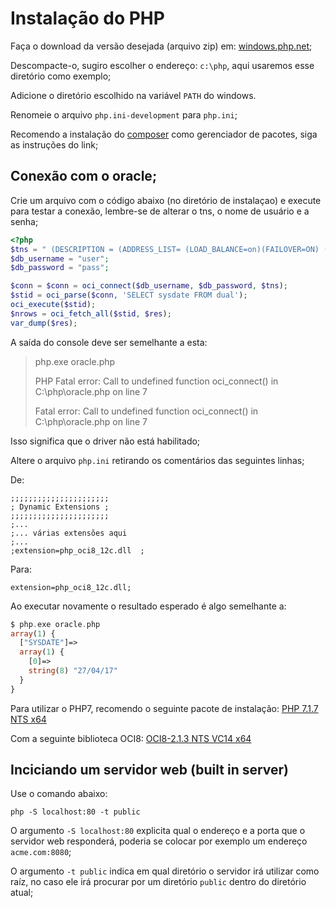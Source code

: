 # Instalação do PHP

Faça o download da versão desejada (arquivo zip) em: [windows.php.net](http://windows.php.net/download/);

Descompacte-o, sugiro escolher o endereço: ```c:\php```, aqui usaremos esse diretório como exemplo;

Adicione o diretório escolhido na variável ```PATH``` do windows.

Renomeie o arquivo ```php.ini-development``` para ```php.ini```;

Recomendo a instalação do [composer](https://getcomposer.org/doc/00-intro.md#installation-windows) como gerenciador de pacotes, siga as instruções do link;

## Conexão com o oracle;

Crie um arquivo com o código abaixo (no diretório de instalaçao) e execute para testar a conexão, lembre-se de alterar o tns, o nome de usuário e a senha;

```PHP
<?php
$tns = " (DESCRIPTION = (ADDRESS_LIST= (LOAD_BALANCE=on)(FAILOVER=ON) (ADDRESS=(PROTOCOL=tcp)(HOST=host.rede)(PORT=1521)) ) (CONNECT_DATA = (SERVICE_NAME = service_name) (SERVER = DEDICATED) ) )";
$db_username = "user";
$db_password = "pass";

$conn = $conn = oci_connect($db_username, $db_password, $tns);
$stid = oci_parse($conn, 'SELECT sysdate FROM dual');
oci_execute($stid);
$nrows = oci_fetch_all($stid, $res);
var_dump($res);

```

A saída do console deve ser semelhante a esta:
>php.exe oracle.php
> 
> PHP Fatal error:  Call to undefined function oci_connect() in C:\php\oracle.php on line 7
> 
> Fatal error: Call to undefined function oci_connect() in C:\php\oracle.php on line 7


Isso significa que o driver não está habilitado;

Altere o arquivo ```php.ini``` retirando os comentários das seguintes linhas;

De:
```
;;;;;;;;;;;;;;;;;;;;;;
; Dynamic Extensions ;
;;;;;;;;;;;;;;;;;;;;;;
;...
;... várias extensões aqui
;...
;extension=php_oci8_12c.dll  ;
```

Para:

```
extension=php_oci8_12c.dll;
```


Ao executar novamente o resultado esperado é algo semelhante a:
```PHP
$ php.exe oracle.php                 
array(1) {                           
  ["SYSDATE"]=>                      
  array(1) {                         
    [0]=>                            
    string(8) "27/04/17"             
  }                                  
}                                    
```

Para utilizar o PHP7, recomendo o seguinte pacote de instalação: [PHP 7.1.7 NTS x64](http://windows.php.net/downloads/releases/php-7.1.7-nts-Win32-VC14-x64.zip)

Com a seguinte biblioteca OCI8: [OCI8-2.1.3 NTS VC14 x64](http://windows.php.net/downloads/pecl/releases/oci8/2.1.3/php_oci8-2.1.3-7.1-nts-vc14-x64.zip)

## Inciciando um servidor web (built in server)

Use o comando abaixo:
```
php -S localhost:80 -t public
```
O argumento ```-S localhost:80``` explicita qual o endereço e a porta que o servidor web responderá, poderia se colocar por exemplo um endereço ```acme.com:8080```;

O argumento ```-t public``` indica em qual diretório o servidor irá utilizar como raíz, no caso ele irá procurar por um diretório ```public``` dentro do diretório atual;

